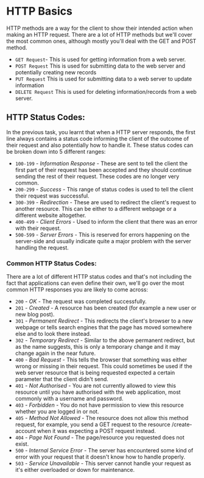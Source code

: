 # HTTP Basics

HTTP methods are a way for the client to show their intended action when making an HTTP request. There are a lot of HTTP methods but we'll cover the most common ones, although mostly you'll deal with the GET and POST method.

- ```GET Request```- This is used for getting information from a web server.
- ```POST Request``` This is used for submitting data to the web server and potentially creating new records
- ```PUT Request``` This is used for submitting data to a web server to update information
- ```DELETE Request``` This is used for deleting information/records from a web server.

## HTTP Status Codes:
In the previous task, you learnt that when a HTTP server responds, the first line always contains a status code informing the client of the outcome of their request and also potentially how to handle it. These status codes can be broken down into 5 different ranges:

- ```100-199``` - *Information Response* - These are sent to tell the client the first part of their request has been accepted and they should continue sending the rest of their request. These codes are no longer very common.
- ```200-299``` - *Success* - This range of status codes is used to tell the client their request was successful.
- ```300-399``` - *Redirection* - These are used to redirect the client's request to another resource. This can be either to a different webpage or a different website altogether.
- ```400-499``` - *Client Errors* - Used to inform the client that there was an error with their request.
- ```500-599``` - *Server Errors* - This is reserved for errors happening on the server-side and usually indicate quite a major problem with the server handling the request.

### Common HTTP Status Codes:

There are a lot of different HTTP status codes and that's not including the fact that applications can even define their own, we'll go over the most common HTTP responses you are likely to come across:

- ```200``` - *OK* - The request was completed successfully.
- ```201``` - *Created* - A resource has been created (for example a new user or new blog post).
- ```301``` - *Permanent Redirect* - This redirects the client's browser to a new webpage or tells search engines that the page has moved somewhere else and to look there instead.
- ```302``` - *Temporary Redirect* - Similar to the above permanent redirect, but as the name suggests, this is only a temporary change and it may change again in the near future.
- ```400``` - *Bad Request* - This tells the browser that something was either wrong or missing in their request. This could sometimes be used if the web server resource that is being requested expected a certain parameter that the client didn't send.
- ```401``` - *Not Authorised* - You are not currently allowed to view this resource until you have authorised with the web application, most commonly with a username and password.
- ```403``` - *Forbidden* - You do not have permission to view this resource whether you are logged in or not.
- ```405``` - *Method Not Allowed* - The resource does not allow this method request, for example, you send a GET request to the resource /create-account when it was expecting a POST request instead.
- ```404``` - *Page Not Found* - The page/resource you requested does not exist.
- ```500``` - *Internal Service Error* - The server has encountered some kind of error with your request that it doesn't know how to handle properly.
- ```503``` - *Service Unavailable* - This server cannot handle your request as it's either overloaded or down for maintenance.